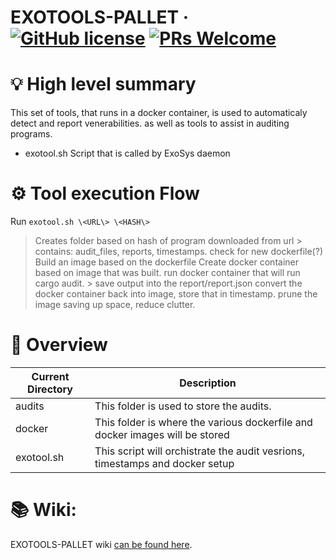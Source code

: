 # EXOTOOLS-PALLET &middot; [![GitHub license](https://img.shields.io/badge/license-GPL3%2FApache2-blue)](#LICENSE) [![PRs Welcome](https://img.shields.io/badge/PRs-welcome-brightgreen.svg)](docs/CONTRIBUTING.adoc)


# 💡 High level summary
This set of tools, that runs in a docker container, is used to automaticaly detect and report venerabilities. as well as tools to assist in auditing programs.
- exotool.sh Script that is called by ExoSys daemon

# ⚙️  Tool execution Flow
Run `exotool.sh \<URL\> \<HASH\>`
  > Creates folder based on hash of program downloaded from url
    > contains: audit_files, reports, timestamps.
  > check for new dockerfile(?)
  > Build an image based on the dockerfile
  > Create docker container based on image that was built.
  > run docker container that will run cargo audit.
    > save output into the report/report.json
  > convert the docker container back into image, store that in timestamp.
  > prune the image saving up space, reduce clutter.


# 🔭 Overview
| Current Directory  | Description                                                                  |
|------------------- |----------------------------------------------------------------------------- |
| audits             | This folder is used to store the audits.                                     |
| docker             | This folder is where the various dockerfile and docker images will be stored |
| exotool.sh        | This script will orchistrate the audit vesrions, timestamps and docker setup |


# 📚 Wiki:

EXOTOOLS-PALLET wiki [can be found here](https://github.com/Qrucial/QRUCIAL-DAO/wiki/ExoTool).   



